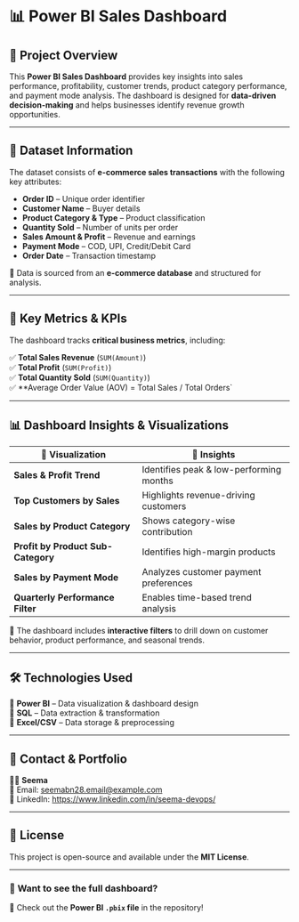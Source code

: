 # 📊 Power BI Sales Dashboard  

## 🚀 Project Overview  
This **Power BI Sales Dashboard** provides key insights into sales performance, profitability, customer trends, product category performance, and payment mode analysis. The dashboard is designed for **data-driven decision-making** and helps businesses identify revenue growth opportunities.  

---

## 📂 Dataset Information  
The dataset consists of **e-commerce sales transactions** with the following key attributes:  

- **Order ID** – Unique order identifier  
- **Customer Name** – Buyer details  
- **Product Category & Type** – Product classification  
- **Quantity Sold** – Number of units per order  
- **Sales Amount & Profit** – Revenue and earnings  
- **Payment Mode** – COD, UPI, Credit/Debit Card  
- **Order Date** – Transaction timestamp  

🔹 Data is sourced from an **e-commerce database** and structured for analysis.  

---

## 🔑 Key Metrics & KPIs  
The dashboard tracks **critical business metrics**, including:  

✅ **Total Sales Revenue** (`SUM(Amount)`)  
✅ **Total Profit** (`SUM(Profit)`)  
✅ **Total Quantity Sold** (`SUM(Quantity)`)  
✅ **Average Order Value (AOV) = Total Sales / Total Orders`  

---

## 📊 Dashboard Insights & Visualizations  

| 🔹 Visualization  | 📌 Insights |
|------------------|------------|
| **Sales & Profit Trend** | Identifies peak & low-performing months |
| **Top Customers by Sales** | Highlights revenue-driving customers |
| **Sales by Product Category** | Shows category-wise contribution |
| **Profit by Product Sub-Category** | Identifies high-margin products |
| **Sales by Payment Mode** | Analyzes customer payment preferences |
| **Quarterly Performance Filter** | Enables time-based trend analysis |

📌 The dashboard includes **interactive filters** to drill down on customer behavior, product performance, and seasonal trends.  

---

## 🛠 Technologies Used  
🔹 **Power BI** – Data visualization & dashboard design  
🔹 **SQL** – Data extraction & transformation  
🔹 **Excel/CSV** – Data storage & preprocessing  

---

## 📩 Contact & Portfolio  
👩‍💻 **Seema**  
📧 Email: seemabn28.email@example.com  
🔗 LinkedIn: https://www.linkedin.com/in/seema-devops/

---

## 📜 License  
This project is open-source and available under the **MIT License**.  

---

### 🚀 **Want to see the full dashboard?**  
📌 Check out the **Power BI `.pbix` file** in the repository!  

 
